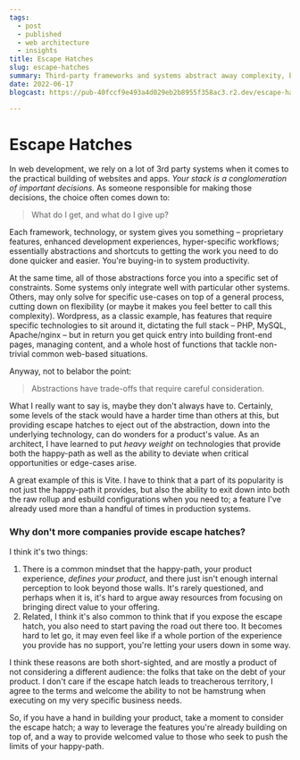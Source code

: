 ```yaml
---
tags: 
  - post
  - published
  - web architecture
  - insights
title: Escape Hatches
slug: escape-hatches
summary: Third-party frameworks and systems abstract away complexity, but often at the cost of flexibility. Escape hatches can be a great way to bring flexibility back without compromising features.
date: 2022-06-17
blogcast: https://pub-40fccf9e493a4d029eb2b8955f358ac3.r2.dev/escape-hatches.mp3

---
```


# Escape Hatches

In web development, we rely on a lot of 3rd party systems when it comes to the practical building of websites and apps. *Your stack is a conglomeration of important decisions.* As someone responsible for making those decisions, the choice often comes down to:

> What do I get, and what do I give up?

Each framework, technology, or system gives you something – proprietary features, enhanced development experiences, hyper-specific workflows; essentially abstractions and shortcuts to getting the work you need to do done quicker and easier. You're buying-in to system productivity.

At the same time, all of those abstractions force you into a specific set of constraints. Some systems only integrate well with particular other systems. Others, may only solve for specific use-cases on top of a general process, cutting down on flexibility (or maybe it makes you feel better to call this complexity). Wordpress, as a classic example, has features that require specific technologies to sit around it, dictating the full stack – PHP, MySQL, Apache/nginx – but in return you get quick entry into building front-end pages, managing content, and a whole host of functions that tackle non-trivial common web-based situations.

Anyway, not to belabor the point:

> Abstractions have trade-offs that require careful consideration.

What I really want to say is, maybe they don't always have to. Certainly, some levels of the stack would have a harder time than others at this, but providing escape hatches to eject out of the abstraction, down into the underlying technology, can do wonders for a product's value. As an architect, I have learned to put *heavy weight* on technologies that provide both the happy-path as well as the ability to deviate when critical opportunities or edge-cases arise.

A great example of this is Vite. I have to think that a part of its popularity is not just the happy-path it provides, but also the ability to exit down into both the raw rollup and esbuild configurations when you need to; a feature I've already used more than a handful of times in production systems.

### Why don't more companies provide escape hatches?

I think it's two things:

1. There is a common mindset that the happy-path, your product experience, *defines your product*, and there just isn't enough internal perception to look beyond those walls. It's rarely questioned, and perhaps when it is, it's hard to argue away resources from focusing on bringing direct value to your offering.
2. Related, I think it's also common to think that if you expose the escape hatch, you also need to start paving the road out there too. It becomes hard to let go, it may even feel like if a whole portion of the experience you provide has no support, you're letting your users down in some way.

I think these reasons are both short-sighted, and are mostly a product of not considering a different audience: the folks that take on the debt of your product. I don't care if the escape hatch leads to treacherous territory, I agree to the terms and welcome the ability to not be hamstrung when executing on my very specific business needs.

So, if you have a hand in building your product, take a moment to consider the escape hatch; a way to leverage the features you're already building on top of, and a way to provide welcomed value to those who seek to push the limits of your happy-path.
